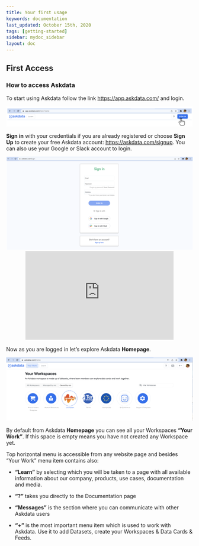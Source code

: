 ```yaml
---
title: Your first usage
keywords: documentation
last_updated: October 15th, 2020
tags: [getting-started]
sidebar: mydoc_sidebar
layout: doc
--- 
```


## First Access

### How to access Askdata

To start using Askdata follow the link <https://app.askdata.com/> and login.

<img src="/media/user-guide/fu_1.png" class="image-doc p-3">

**Sign** **in** with your credentials if you are already registered or choose **Sign** **Up** to create your free Askdata account: <https://askdata.com/signup>. 
You can also use your Google or Slack account to login.

<img src="/media/user-guide/fu_2.png" class="image-doc p-3">

<center><iframe width="962" height="574" src="https://www.youtube.com/embed/nlqZV6U-Q-M" title="YouTube video player" frameborder="0" allow="accelerometer; autoplay; clipboard-write; encrypted-media; gyroscope; picture-in-picture" allowfullscreen="" style="max-width:400px;max-height:240px"></iframe></center>

Now as you are logged in let’s explore Askdata **Homepage**.

<img src="/media/user-guide/fu_4.png" class="image-doc p-3">

By default from Askdata **Homepage** you can see all your Workspaces **“Your Work”**.
If this space is empty means you have not created any Workspace yet.

Top horizontal menu is accessible from any website page and besides “Your Work” menu item contains also:
 - **“Learn”** by selecting which you will be taken to a page with all available information about our company, products, use cases, documentation and media.

 - **“?”** takes you directly to the Documentation page

 - **“Messages”** is the section where you can communicate with other Askdata users

 - **“+”** is the most important menu item which is used to work with Askdata. Use it to add Datasets, create your Workspaces & Data Cards & Feeds.


